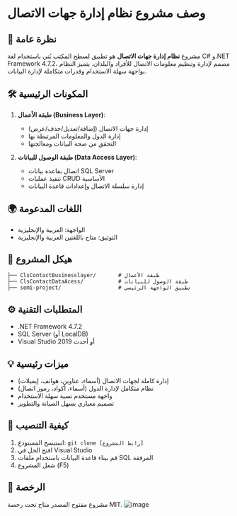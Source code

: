 # وصف مشروع نظام إدارة جهات الاتصال

## 📌 نظرة عامة
مشروع **نظام إدارة جهات الاتصال** هو تطبيق لسطح المكتب بُني باستخدام لغة C# و.NET Framework 4.7.2، مصمم لإدارة وتنظيم معلومات الاتصال للأفراد والبلدان. يتميز النظام بواجهة سهلة الاستخدام وقدرات متكاملة لإدارة البيانات.

## 🛠️ المكونات الرئيسية
1. **طبقة الأعمال (Business Layer)**:
   - إدارة جهات الاتصال (إضافة/تعديل/حذف/عرض)
   - إدارة الدول والمعلومات المرتبطة بها
   - التحقق من صحة البيانات ومعالجتها

2. **طبقة الوصول للبيانات (Data Access Layer)**:
   - اتصال بقاعدة بيانات SQL Server
   - تنفيذ عمليات CRUD الأساسية
   - إدارة سلسلة الاتصال وإعدادات قاعدة البيانات

## 🌍 اللغات المدعومة
- الواجهة: العربية والإنجليزية
- التوثيق: متاح باللغتين العربية والإنجليزية

## 📂 هيكل المشروع
```
├── ClsContactBusinesslayer/       # طبقة الأعمال
├── ClsContactDataAcess/           # طبقة الوصول للبيانات
├── semi-project/                  # تطبيق الواجهة الرئيسي
```

## ⚙️ المتطلبات التقنية
- .NET Framework 4.7.2
- SQL Server (أو LocalDB)
- Visual Studio 2019 أو أحدث

## 💡 ميزات رئيسية
- إدارة كاملة لجهات الاتصال (أسماء، عناوين، هواتف، إيميلات)
- نظام متكامل لإدارة الدول (أسماء، أكواد، رموز اتصال)
- واجهة مستخدم نصية سهلة الاستخدام
- تصميم معياري يسهل الصيانة والتطوير

## 🔗 كيفية التنصيب
1. استنسخ المستودع: `git clone [رابط المشروع]`
2. افتح الحل في Visual Studio
3. قم ببناء قاعدة البيانات باستخدام ملفات SQL المرفقة
4. شغل المشروع (F5)

## 📜 الرخصة
مشروع مفتوح المصدر متاح تحت رخصة MIT.
![image](https://github.com/user-attachments/assets/9ca0bed3-43b6-4107-aca8-bf5fa1640f11)
